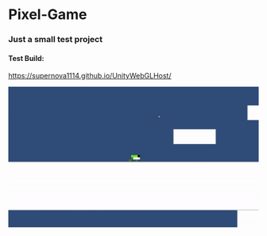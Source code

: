 # Pixel-Game
### Just a small test project
#### Test Build:
https://supernova1114.github.io/UnityWebGLHost/

![](RepoImages/frog.gif)
